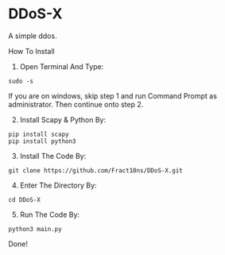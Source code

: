 # DDoS-X
A simple ddos. 

How To Install

1. Open Terminal And Type:
```
sudo -s
```
If you are on windows, skip step 1 and run Command Prompt as administrator. Then continue onto step 2.

2. Install Scapy & Python By:
```
pip install scapy
pip install python3
```
3. Install The Code By:
```
git clone https://github.com/Fract10ns/DDoS-X.git
```
4. Enter The Directory By:
```
cd DDoS-X
```
5. Run The Code By:
```
python3 main.py
```
Done!
